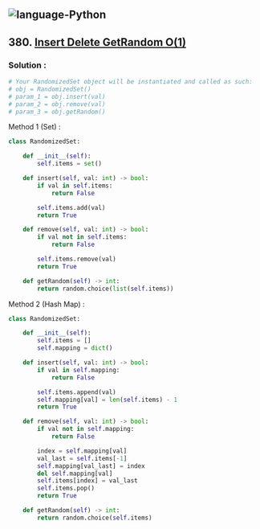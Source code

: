![language-Python](https://img.shields.io/badge/%20-Python-ffd43b?style=for-the-badge&logo=PYTHON)
---

## 380. [Insert Delete GetRandom O(1)](https://leetcode.com/problems/insert-delete-getrandom-o1)

### Solution :

```python
# Your RandomizedSet object will be instantiated and called as such:
# obj = RandomizedSet()
# param_1 = obj.insert(val)
# param_2 = obj.remove(val)
# param_3 = obj.getRandom()
```

Method 1 (Set) :
```python
class RandomizedSet:

    def __init__(self):
        self.items = set()

    def insert(self, val: int) -> bool:
        if val in self.items:
            return False

        self.items.add(val)
        return True

    def remove(self, val: int) -> bool:
        if val not in self.items:
            return False

        self.items.remove(val)
        return True

    def getRandom(self) -> int:
        return random.choice(list(self.items))
```

Method 2 (Hash Map) :
```python
class RandomizedSet:

    def __init__(self):
        self.items = []
        self.mapping = dict()

    def insert(self, val: int) -> bool:
        if val in self.mapping:
            return False

        self.items.append(val)
        self.mapping[val] = len(self.items) - 1
        return True

    def remove(self, val: int) -> bool:
        if val not in self.mapping:
            return False

        index = self.mapping[val]
        val_last = self.items[-1]
        self.mapping[val_last] = index
        del self.mapping[val]
        self.items[index] = val_last
        self.items.pop()
        return True

    def getRandom(self) -> int:
        return random.choice(self.items)
```
